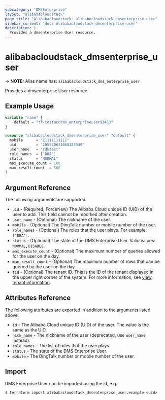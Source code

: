 ```yaml
---
subcategory: "DMSEnterprise"
layout: "alibabacloudstack"
page_title: "Alibabacloudstack: alibabacloudstack_dmsenterprise_user"
sidebar_current: "docs-Alibabacloudstack-dmsenterprise-user"
description: |- 
  Provides a dmsenterprise User resource.
---
```


# alibabacloudstack_dmsenterprise_user
-> **NOTE:** Alias name has: `alibabacloudstack_dms_enterprise_user`

Provides a dmsenterprise User resource.

## Example Usage

```terraform
variable "name" {
    default = "tf-testaccdms_enterpriseuser93463"
}

resource "alibabacloudstack_dmsenterprise_user" "default" {
  mobile      = "11111111111"
  uid         = "265530631068325049"
  user_name   = "rdktest"
  role_names  = ["DBA"]
  status      = "NORMAL"
  max_execute_count = 100
  max_result_count  = 500
}
```

## Argument Reference

The following arguments are supported:

* `uid` - (Required, ForceNew) The Alibaba Cloud unique ID (UID) of the user to add. This field cannot be modified after creation.
* `user_name` - (Optional) The nickname of the user.
* `mobile` - (Optional) The DingTalk number or mobile number of the user.
* `role_names` - (Optional) The roles that the user plays. For example: `["DBA"]`.
* `status` - (Optional) The state of the DMS Enterprise User. Valid values: `NORMAL`, `DISABLE`.
* `max_execute_count` - (Optional) The maximum number of queries allowed for the user on the day.
* `max_result_count` - (Optional) The maximum number of rows that can be queried by the user on the day.
* `tid` - (Optional) The tenant ID. This is the ID of the tenant displayed in the upper right corner of the system. For more information, see [view tenant information](https://www.alibabacloud.com/help/doc-detail/181330.htm).

## Attributes Reference

The following attributes are exported in addition to the arguments listed above:

* `id` - The Alibaba Cloud unique ID (UID) of the user. The value is the same as the UID.
* `nick_name` - The nickname of the user (deprecated, use `user_name` instead).
* `role_names` - The list of roles that the user plays.
* `status` - The state of the DMS Enterprise User.
* `mobile` - The DingTalk number or mobile number of the user.

## Import

DMS Enterprise User can be imported using the id, e.g.

```
$ terraform import alibabacloudstack_dmsenterprise_user.example <uid>
```